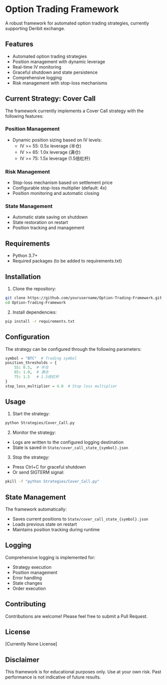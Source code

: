 # Option Trading Framework

A robust framework for automated option trading strategies, currently supporting Deribit exchange.

## Features

- Automated option trading strategies
- Position management with dynamic leverage
- Real-time IV monitoring
- Graceful shutdown and state persistence
- Comprehensive logging
- Risk management with stop-loss mechanisms

## Current Strategy: Cover Call

The framework currently implements a Cover Call strategy with the following features:

### Position Management
- Dynamic position sizing based on IV levels:
  - IV >= 55: 0.5x leverage (半仓)
  - IV >= 65: 1.0x leverage (满仓)
  - IV >= 75: 1.5x leverage (1.5倍杠杆)

### Risk Management
- Stop-loss mechanism based on settlement price
- Configurable stop-loss multiplier (default: 4x)
- Position monitoring and automatic closing

### State Management
- Automatic state saving on shutdown
- State restoration on restart
- Position tracking and management

## Requirements

- Python 3.7+
- Required packages (to be added to requirements.txt)

## Installation

1. Clone the repository:
```bash
git clone https://github.com/yourusername/Option-Trading-Framework.git
cd Option-Trading-Framework
```

2. Install dependencies:
```bash
pip install -r requirements.txt
```

## Configuration

The strategy can be configured through the following parameters:

```python
symbol = "BTC"  # Trading symbol
position_thresholds = {
    55: 0.5,  # 半仓
    65: 1.0,  # 满仓
    75: 1.5   # 1.5倍杠杆
}
stop_loss_multiplier = 4.0  # Stop loss multiplier
```

## Usage

1. Start the strategy:
```bash
python Strategies/Cover_Call.py
```

2. Monitor the strategy:
- Logs are written to the configured logging destination
- State is saved in `State/cover_call_state_{symbol}.json`

3. Stop the strategy:
- Press Ctrl+C for graceful shutdown
- Or send SIGTERM signal:
```bash
pkill -f "python Strategies/Cover_Call.py"
```

## State Management

The framework automatically:
- Saves current positions to `State/cover_call_state_{symbol}.json`
- Loads previous state on restart
- Maintains position tracking during runtime

## Logging

Comprehensive logging is implemented for:
- Strategy execution
- Position management
- Error handling
- State changes
- Order execution

## Contributing

Contributions are welcome! Please feel free to submit a Pull Request.

## License

[Currently None License]

## Disclaimer

This framework is for educational purposes only. Use at your own risk. Past performance is not indicative of future results.